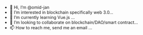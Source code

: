 - 👋 Hi, I’m @omid-jan
- 👀 I’m interested in blockchain specifically web 3.0...
- 🌱 I’m currently learning Vue.js ...
- 💞️ I’m looking to collaborate on blockchain/DAO/smart contract...
- 📫 How to reach me, send me an email ...

<!---
omid-jan/omid-jan is a ✨ special ✨ repository because its `README.md` (this file) appears on your GitHub profile.
You can click the Preview link to take a look at your changes.
--->
